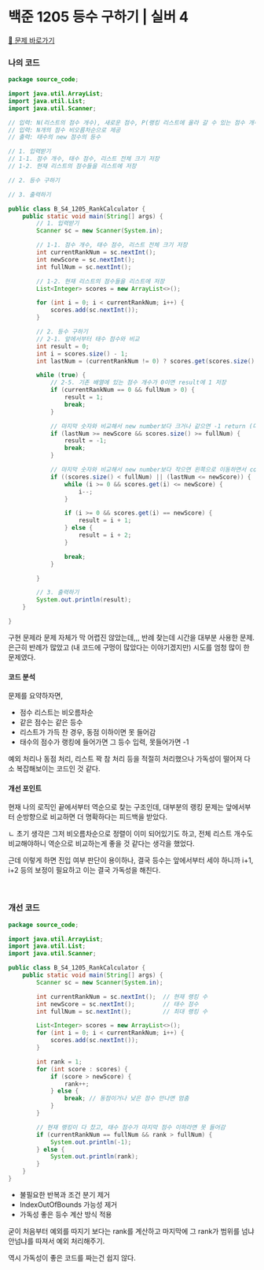 # 백준 1205 등수 구하기 | 실버 4
[👾 문제 바로가기](https://www.acmicpc.net/problem/1205)

### 나의 코드
```java
package source_code;

import java.util.ArrayList;
import java.util.List;
import java.util.Scanner;

// 입력: N(리스트의 점수 개수), 새로운 점수, P(랭킹 리스트에 올라 갈 수 있는 점수 개수)
// 입력: N개의 점수 비오름차순으로 제공
// 출력: 태수의 new 점수의 등수

// 1. 입력받기
// 1-1. 점수 개수, 태수 점수, 리스트 전체 크기 저장
// 1-2. 현재 리스트의 점수들을 리스트에 저장

// 2. 등수 구하기

// 3. 출력하기

public class B_S4_1205_RankCalculator {
	public static void main(String[] args) {
		// 1. 입력받기
		Scanner sc = new Scanner(System.in);

		// 1-1. 점수 개수, 태수 점수, 리스트 전체 크기 저장
		int currentRankNum = sc.nextInt();
		int newScore = sc.nextInt();
		int fullNum = sc.nextInt();

		// 1-2. 현재 리스트의 점수들을 리스트에 저장
		List<Integer> scores = new ArrayList<>();

		for (int i = 0; i < currentRankNum; i++) {
			scores.add(sc.nextInt());
		}

		// 2. 등수 구하기
		// 2-1. 앞에서부터 태수 점수와 비교
		int result = 0;
		int i = scores.size() - 1;
		int lastNum = (currentRankNum != 0) ? scores.get(scores.size() - 1) : 0;

		while (true) {
			// 2-5. 기존 배열에 있는 점수 개수가 0이면 result에 1 저장
			if (currentRankNum == 0 && fullNum > 0) {
				result = 1;
				break;
			}

			// 마지막 숫자와 비교해서 new number보다 크거나 같으면 -1 return (다 찼으면)
			if (lastNum >= newScore && scores.size() >= fullNum) {
				result = -1;
				break;
			}

			// 마지막 숫자와 비교해서 new number보다 작으면 왼쪽으로 이동하면서 count
			if ((scores.size() < fullNum) || (lastNum <= newScore)) {
				while (i >= 0 && scores.get(i) <= newScore) {
					i--;
				}

				if (i >= 0 && scores.get(i) == newScore) {
					result = i + 1;
				} else {
					result = i + 2;
				}

				break;
			}

		}

		// 3. 출력하기
		System.out.println(result);
	}

}

```

구현 문제라 문제 자체가 막 어렵진 않았는데,,, 반례 찾는데 시간을 대부분 사용한 문제.
은근히 반례가 많았고 (내 코드에 구멍이 많았다는 이야기겠지만) 시도를 엄청 많이 한 문제였다.

#### 코드 분석
문제를 요약하자면,
- 점수 리스트는 비오름차순
- 같은 점수는 같은 등수
- 리스트가 가득 찬 경우, 동점 이하이면 못 들어감
- 태수의 점수가 랭킹에 들어가면 그 등수 입력, 못들어가면 -1

예외 처리나 동점 처리, 리스트 꽉 참 처리 등을 적절히 처리했으나 가독성이 떨어져 다소 복잡해보이는 코드인 것 같다.

#### 개선 포인트
현재 나의 로직인 끝에서부터 역순으로 찾는 구조인데, 대부분의 랭킹 문제는 앞에서부터 순방향으로 비교하면 더 명확하다는 피드백을 받았다.

ㄴ 초기 생각은 그저 비오름차순으로 정렬이 이미 되어있기도 하고, 전체 리스트 개수도 비교해야하니 역순으로 비교하는게 좋을 것 같다는 생각을 했었다.

근데 이렇게 하면 진입 여부 판단이 용이하나, 결국 등수는 앞에서부터 세야 하니까 i+1, i+2 등의 보정이 필요하고 이는 결국 가독성을 해친다.

</br>

### 개선 코드
```java
package source_code;

import java.util.ArrayList;
import java.util.List;
import java.util.Scanner;

public class B_S4_1205_RankCalculator {
    public static void main(String[] args) {
        Scanner sc = new Scanner(System.in);

        int currentRankNum = sc.nextInt();  // 현재 랭킹 수
        int newScore = sc.nextInt();        // 태수 점수
        int fullNum = sc.nextInt();         // 최대 랭킹 수

        List<Integer> scores = new ArrayList<>();
        for (int i = 0; i < currentRankNum; i++) {
            scores.add(sc.nextInt());
        }

        int rank = 1;
        for (int score : scores) {
            if (score > newScore) {
                rank++;
            } else {
                break; // 동점이거나 낮은 점수 만나면 멈춤
            }
        }

        // 현재 랭킹이 다 찼고, 태수 점수가 마지막 점수 이하라면 못 들어감
        if (currentRankNum == fullNum && rank > fullNum) {
            System.out.println(-1);
        } else {
            System.out.println(rank);
        }
    }
}

```

- 불필요한 반복과 조건 분기 제거
- IndexOutOfBounds 가능성 제거
- 가독성 좋은 등수 계산 방식 적용

굳이 처음부터 예외를 따지기 보다는 rank를 계산하고 마지막에 그 rank가 범위를 넘냐 안넘냐를 따져서 예외 처리해주기.

역시 가독성이 좋은 코드를 짜는건 쉽지 않다.